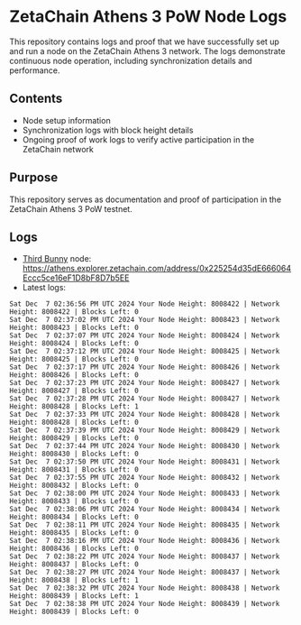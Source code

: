 # ZetaChain Athens 3 PoW Node Logs
This repository contains logs and proof that we have successfully set up and run a node on the ZetaChain Athens 3 network. The logs demonstrate continuous node operation, including synchronization details and performance.

## Contents
- Node setup information
- Synchronization logs with block height details
- Ongoing proof of work logs to verify active participation in the ZetaChain network

## Purpose
This repository serves as documentation and proof of participation in the ZetaChain Athens 3 PoW testnet.

## Logs

- [Third Bunny](https://thirdbunny.xyz/) node: https://athens.explorer.zetachain.com/address/0x225254d35dE666064Eccc5ce16eF1D8bF8D7b5EE
- Latest logs:
```
Sat Dec  7 02:36:56 PM UTC 2024 Your Node Height: 8008422 | Network Height: 8008422 | Blocks Left: 0
Sat Dec  7 02:37:02 PM UTC 2024 Your Node Height: 8008423 | Network Height: 8008423 | Blocks Left: 0
Sat Dec  7 02:37:07 PM UTC 2024 Your Node Height: 8008424 | Network Height: 8008424 | Blocks Left: 0
Sat Dec  7 02:37:12 PM UTC 2024 Your Node Height: 8008425 | Network Height: 8008425 | Blocks Left: 0
Sat Dec  7 02:37:17 PM UTC 2024 Your Node Height: 8008426 | Network Height: 8008426 | Blocks Left: 0
Sat Dec  7 02:37:23 PM UTC 2024 Your Node Height: 8008427 | Network Height: 8008427 | Blocks Left: 0
Sat Dec  7 02:37:28 PM UTC 2024 Your Node Height: 8008427 | Network Height: 8008428 | Blocks Left: 1
Sat Dec  7 02:37:33 PM UTC 2024 Your Node Height: 8008428 | Network Height: 8008428 | Blocks Left: 0
Sat Dec  7 02:37:39 PM UTC 2024 Your Node Height: 8008429 | Network Height: 8008429 | Blocks Left: 0
Sat Dec  7 02:37:44 PM UTC 2024 Your Node Height: 8008430 | Network Height: 8008430 | Blocks Left: 0
Sat Dec  7 02:37:50 PM UTC 2024 Your Node Height: 8008431 | Network Height: 8008431 | Blocks Left: 0
Sat Dec  7 02:37:55 PM UTC 2024 Your Node Height: 8008432 | Network Height: 8008432 | Blocks Left: 0
Sat Dec  7 02:38:00 PM UTC 2024 Your Node Height: 8008433 | Network Height: 8008433 | Blocks Left: 0
Sat Dec  7 02:38:06 PM UTC 2024 Your Node Height: 8008434 | Network Height: 8008434 | Blocks Left: 0
Sat Dec  7 02:38:11 PM UTC 2024 Your Node Height: 8008435 | Network Height: 8008435 | Blocks Left: 0
Sat Dec  7 02:38:16 PM UTC 2024 Your Node Height: 8008436 | Network Height: 8008436 | Blocks Left: 0
Sat Dec  7 02:38:22 PM UTC 2024 Your Node Height: 8008437 | Network Height: 8008437 | Blocks Left: 0
Sat Dec  7 02:38:27 PM UTC 2024 Your Node Height: 8008437 | Network Height: 8008438 | Blocks Left: 1
Sat Dec  7 02:38:32 PM UTC 2024 Your Node Height: 8008438 | Network Height: 8008439 | Blocks Left: 1
Sat Dec  7 02:38:38 PM UTC 2024 Your Node Height: 8008439 | Network Height: 8008439 | Blocks Left: 0
```
